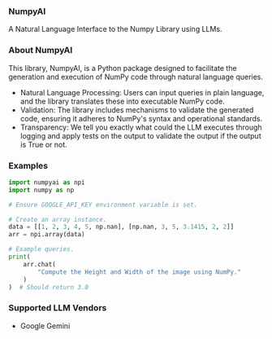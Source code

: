 ### NumpyAI
A Natural Language Interface to the Numpy Library using LLMs.

### About NumpyAI

This library, NumpyAI, is a Python package designed to facilitate the generation and execution of NumPy code through natural language queries. 
- Natural Language Processing: Users can input queries in plain language, and the library translates these into executable NumPy code.
- Validation: The library includes mechanisms to validate the generated code, ensuring it adheres to NumPy's syntax and operational standards.
- Transparency: We tell you exactly what could the LLM executes through logging and apply tests on the output to validate the output if the output is True or not.

### Examples

```python
import numpyai as npi
import numpy as np

# Ensure GOOGLE_API_KEY environment variable is set.

# Create an array instance.
data = [[1, 2, 3, 4, 5, np.nan], [np.nan, 3, 5, 3.1415, 2, 2]]
arr = npi.array(data)

# Example queries.
print(
    arr.chat(
        "Compute the Height and Width of the image using NumPy."
    )
)  # Should return 3.0
```

### Supported LLM Vendors

- Google Gemini
